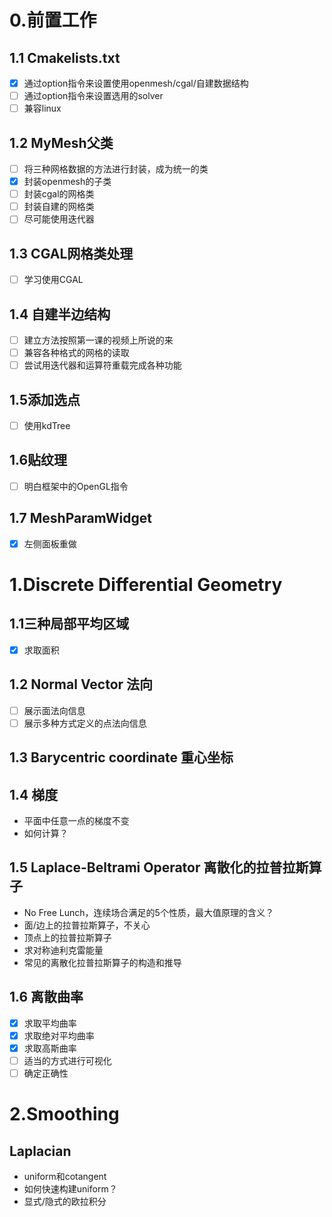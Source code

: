 # 0.前置工作
## 1.1 Cmakelists.txt
* [x] 通过option指令来设置使用openmesh/cgal/自建数据结构
* [ ] 通过option指令来设置选用的solver
* [ ] 兼容linux

## 1.2 MyMesh父类
* [ ] 将三种网格数据的方法进行封装，成为统一的类
* [x] 封装openmesh的子类
* [ ] 封装cgal的网格类
* [ ] 封装自建的网格类
* [ ] 尽可能使用迭代器

## 1.3 CGAL网格类处理
* [ ] 学习使用CGAL

## 1.4  自建半边结构
* [ ] 建立方法按照第一课的视频上所说的来
* [ ] 兼容各种格式的网格的读取
* [ ] 尝试用迭代器和运算符重载完成各种功能

## 1.5添加选点
* [ ] 使用kdTree

## 1.6贴纹理
* [ ] 明白框架中的OpenGL指令

## 1.7 MeshParamWidget
* [x] 左侧面板重做

# 1.Discrete Differential Geometry
## 1.1三种局部平均区域
* [x] 求取面积

## 1.2 Normal Vector 法向
* [ ] 展示面法向信息
* [ ] 展示多种方式定义的点法向信息 
 
## 1.3 Barycentric coordinate 重心坐标

## 1.4 梯度
* 平面中任意一点的梯度不变
* 如何计算？

## 1.5 Laplace-Beltrami Operator 离散化的拉普拉斯算子
* No Free Lunch，连续场合满足的5个性质，最大值原理的含义？
* 面/边上的拉普拉斯算子，不关心
* 顶点上的拉普拉斯算子
* 求对称迪利克雷能量
* 常见的离散化拉普拉斯算子的构造和推导

## 1.6 离散曲率
* [x] 求取平均曲率
* [x] 求取绝对平均曲率
* [x] 求取高斯曲率
* [ ] 适当的方式进行可视化
* [ ] 确定正确性

# 2.Smoothing

## Laplacian
* uniform和cotangent
* 如何快速构建uniform？
* 显式/隐式的欧拉积分